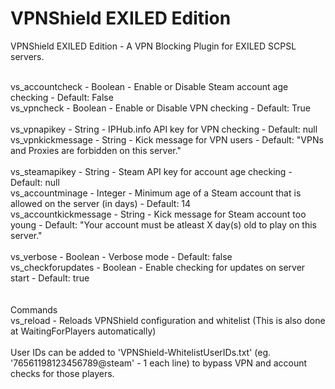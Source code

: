 # VPNShield EXILED Edition
VPNShield EXILED Edition - A VPN Blocking Plugin for EXILED SCPSL servers.<br><br>

vs_accountcheck - Boolean - Enable or Disable Steam account age checking - Default: False<br>
vs_vpncheck - Boolean - Enable or Disable VPN checking - Default: True<br>
<br>
vs_vpnapikey - String - IPHub.info API key for VPN checking - Default: null<br>
vs_vpnkickmessage - String - Kick message for VPN users - Default: "VPNs and Proxies are forbidden on this server."<br>
<br>
vs_steamapikey - String - Steam API key for account age checking - Default: null<br>
vs_accountminage - Integer - Minimum age of a Steam account that is allowed on the server (in days) - Default: 14<br>
vs_accountkickmessage - String - Kick message for Steam account too young - Default: "Your account must be atleast X day(s) old to play on this server."<br>
<br>
vs_verbose - Boolean - Verbose mode - Default: false<br>
vs_checkforupdates - Boolean - Enable checking for updates on server start - Default: true<br>
<br>
<br>
Commands
<br>
vs_reload - Reloads VPNShield configuration and whitelist (This is also done at WaitingForPlayers automatically)
<br>
<br>
User IDs can be added to 'VPNShield-WhitelistUserIDs.txt' (eg. '76561198123456789@steam' - 1 each line) to bypass VPN and account checks for those players.
